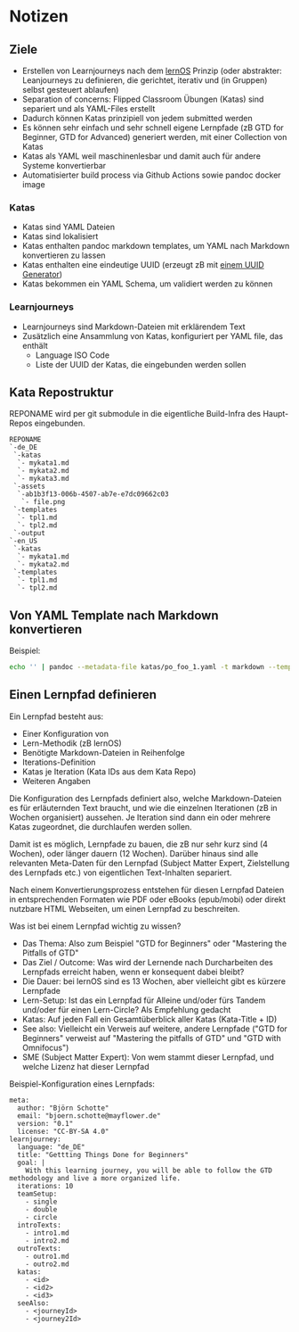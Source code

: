 # Notizen

## Ziele

- Erstellen von Learnjourneys nach dem [lernOS](https://lernos.org) Prinzip (oder abstrakter: Leanjourneys zu definieren, die gerichtet, iterativ und (in Gruppen) selbst gesteuert ablaufen)
- Separation of concerns: Flipped Classroom Übungen (Katas) sind separiert und als YAML-Files erstellt
- Dadurch können Katas prinzipiell von jedem submitted werden
- Es können sehr einfach und sehr schnell eigene Lernpfade (zB GTD for Beginner, GTD for Advanced) generiert werden, mit einer Collection von Katas
- Katas als YAML weil maschinenlesbar und damit auch für andere Systeme konvertierbar
- Automatisierter build process via Github Actions sowie pandoc docker image

### Katas

- Katas sind YAML Dateien
- Katas sind lokalisiert
- Katas enthalten pandoc markdown templates, um YAML nach Markdown konvertieren zu lassen
- Katas enthalten eine eindeutige UUID (erzeugt zB mit [einem UUID Generator](https://www.uuidgenerator.net/))
- Katas bekommen ein YAML Schema, um validiert werden zu können

### Learnjourneys

- Learnjourneys sind Markdown-Dateien mit erklärendem Text
- Zusätzlich eine Ansammlung von Katas, konfiguriert per YAML file, das enthält
  - Language ISO Code
  - Liste der UUID der Katas, die eingebunden werden sollen

## Kata Repostruktur

REPONAME wird per git submodule in die eigentliche Build-Infra des Haupt-Repos eingebunden.

```
REPONAME
`-de_DE
 `-katas
  `- mykata1.md
  `- mykata2.md
  `- mykata3.md
 `-assets
  `-ab1b3f13-006b-4507-ab7e-e7dc09662c03
   `- file.png
 `-templates
  `- tpl1.md
  `- tpl2.md
 `-output
`-en_US
 `-katas
  `- mykata1.md
  `- mykata2.md
 `-templates
  `- tpl1.md
  `- tpl2.md
```

## Von YAML Template nach Markdown konvertieren

Beispiel:

```sh
echo '' | pandoc --metadata-file katas/po_foo_1.yaml -t markdown --template katalib/templates/mytemplate.md -o output/output.md
```

## Einen Lernpfad definieren

Ein Lernpfad besteht aus:

- Einer Konfiguration von
 - Lern-Methodik (zB lernOS)
 - Benötigte Markdown-Dateien in Reihenfolge
 - Iterations-Definition
  - Katas je Iteration (Kata IDs aus dem Kata Repo)
 - Weiteren Angaben

Die Konfiguration des Lernpfads definiert also, welche Markdown-Dateien es für erläuternden Text braucht, und wie die einzelnen Iterationen (zB in Wochen organisiert) aussehen. Je Iteration sind dann ein oder mehrere Katas zugeordnet, die durchlaufen werden sollen.

Damit ist es möglich, Lernpfade zu bauen, die zB nur sehr kurz sind (4 Wochen), oder länger dauern (12 Wochen). Darüber hinaus sind alle relevanten Meta-Daten für den Lernpfad (Subject Matter Expert, Zielstellung des Lernpfads etc.) von eigentlichen Text-Inhalten separiert.

Nach einem Konvertierungsprozess entstehen für diesen Lernpfad Dateien in entsprechenden Formaten wie PDF oder eBooks (epub/mobi) oder direkt nutzbare HTML Webseiten, um einen Lernpfad zu beschreiten.

Was ist bei einem Lernpfad wichtig zu wissen?

- Das Thema: Also zum Beispiel "GTD for Beginners" oder "Mastering the Pitfalls of GTD"
- Das Ziel / Outcome: Was wird der Lernende nach Durcharbeiten des Lernpfads erreicht haben, wenn er konsequent dabei bleibt?
- Die Dauer: bei lernOS sind es 13 Wochen, aber vielleicht gibt es kürzere Lernpfade
- Lern-Setup: Ist das ein Lernpfad für Alleine und/oder fürs Tandem und/oder für einen Lern-Circle? Als Empfehlung gedacht
- Katas: Auf jeden Fall ein Gesamtüberblick aller Katas (Kata-Title + ID)
- See also: Vielleicht ein Verweis auf weitere, andere Lernpfade ("GTD for Beginners" verweist auf "Mastering the pitfalls of GTD" und "GTD with Omnifocus")
- SME (Subject Matter Expert): Von wem stammt dieser Lernpfad, und welche Lizenz hat dieser Lernpfad

Beispiel-Konfiguration eines Lernpfads:

```
meta:
  author: "Björn Schotte"
  email: "bjoern.schotte@mayflower.de"
  version: "0.1"
  license: "CC-BY-SA 4.0"
learnjourney:
  language: "de_DE"
  title: "Gettting Things Done for Beginners"
  goal: |
    With this learning journey, you will be able to follow the GTD methodology and live a more organized life.
  iterations: 10
  teamSetup:
    - single
    - double
    - circle
  introTexts:
    - intro1.md
    - intro2.md
  outroTexts:
    - outro1.md
    - outro2.md
  katas:
    - <id>
    - <id2>
    - <id3>
  seeAlso:
    - <journeyId>
    - <journey2Id>
```
